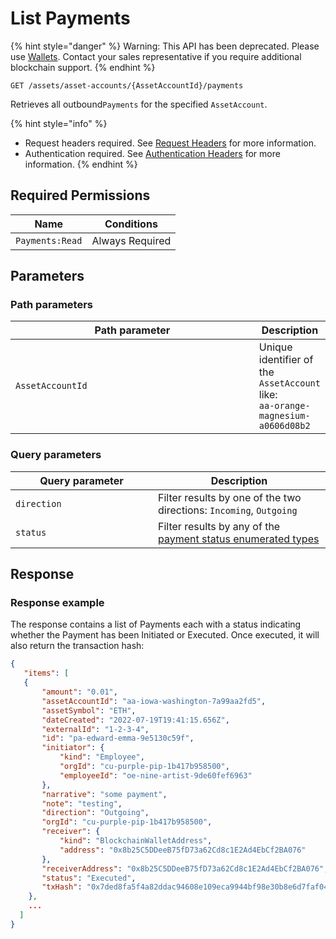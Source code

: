 # List Payments

{% hint style="danger" %}
Warning: This API has been deprecated.  Please use [Wallets](../../../wallets/).  Contact your sales representative if you require additional blockchain support. &#x20;
{% endhint %}



`GET /assets/asset-accounts/{AssetAccountId}/payments`

Retrieves all outbound`Payments` for the specified `AssetAccount`.

{% hint style="info" %}
* Request headers required. See [Request Headers](../../../../advanced-topics/authentication/request-headers.md) for more information.
* Authentication required. See [Authentication Headers](../../../../advanced-topics/authentication/request-headers.md#authentication-headers) for more information.
{% endhint %}

## Required Permissions

| Name            | Conditions      |
| --------------- | --------------- |
| `Payments:Read` | Always Required |

## Parameters <a href="#parameters.1" id="parameters.1"></a>

### Path parameters <a href="#path-parameters" id="path-parameters"></a>

<table><thead><tr><th width="374">Path parameter</th><th>Description</th></tr></thead><tbody><tr><td><code>AssetAccountId</code></td><td>Unique identifier of the <code>AssetAccount</code> like:<br><code>aa-orange-magnesium-a0606d08b2</code></td></tr></tbody></table>

### Query parameters <a href="#path-parameters" id="path-parameters"></a>

<table><thead><tr><th width="212">Query parameter</th><th>Description</th></tr></thead><tbody><tr><td><code>direction</code></td><td>Filter results by one of the two directions: <code>Incoming</code>, <code>Outgoing</code></td></tr><tr><td><code>status</code></td><td>Filter results by any of the <a href="https://dfns.gitbook.io/dfns-docs/api-docs/dfns-api-enumerated-types#payment-status">payment status enumerated types</a></td></tr></tbody></table>

## Response <a href="#response" id="response"></a>

### Response example <a href="#response-example" id="response-example"></a>

The response contains a list of Payments each with a status indicating whether the Payment has been Initiated or Executed. Once executed, it will also return the transaction hash:

```json
{
   "items": [
   {
       "amount": "0.01",
       "assetAccountId": "aa-iowa-washington-7a99aa2fd5",
       "assetSymbol": "ETH",
       "dateCreated": "2022-07-19T19:41:15.656Z",
       "externalId": "1-2-3-4",
       "id": "pa-edward-emma-9e5130c59f",
       "initiator": {
           "kind": "Employee",
           "orgId": "cu-purple-pip-1b417b958500",
           "employeeId": "oe-nine-artist-9de60fef6963"
       },
       "narrative": "some payment",
       "note": "testing",
       "direction": "Outgoing",
       "orgId": "cu-purple-pip-1b417b958500",
       "receiver": {
           "kind": "BlockchainWalletAddress",
           "address": "0x8b25C5DDeeB75fD73a62Cd8c1E2Ad4EbCf2BA076"
       },
       "receiverAddress": "0x8b25C5DDeeB75fD73a62Cd8c1E2Ad4EbCf2BA076",
       "status": "Executed",
       "txHash": "0x7ded8fa5f4a82ddac94608e109eca9944bf98e30b8e6d7faf04f591e0b5769c6"
    },
    ...
  ]
}
```
